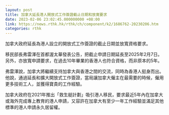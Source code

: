 ```yaml
---
layout: post
title: 加拿大延長港人開放式工作簽證截止日期和放寛要求
date: 2023-02-06 23:02:45.000000000 +08:00
link: https://news.rthk.hk/rthk/ch/component/k2/1686762-20230206.htm
categories: rthk
---
```


加拿大政府延長為港人設立的開放式工作簽證的截止日期並放寬資格要求。

移民部長弗雷澤在首都渥太華發表公告，把截止申請日期延長至2025年2月7日。另外，亦放寬申請要求，在過去10年畢業的香港人也符合資格，而非原本的5年。

弗雷澤說，加拿大將繼續支持加拿大與香港之間的交流，同時為香港人挺身而出。他說，通過延長和擴大開放式工作簽證，當局讓加拿大僱主在最需要的時候，僱用更多技術工人，並獲得寶貴的工作經驗。

加拿大政府在2021年推出「救生艇計劃」吸引港人移民，要求最近5年內在加拿大或海外完成專上教育的港人申請，又容許在加拿大有至少一年工作經驗並滿足其他標準的港人申請永久居留權。
